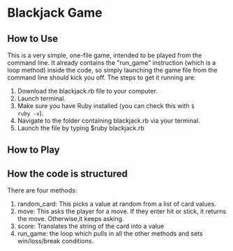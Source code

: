 <h1> Blackjack Game </h1>

<h2> How to Use </h2>
This is a very simple, one-file game, intended to be played from the command line. It already contains the "run_game" instruction (which is a loop method) inside the code, so simply launching the game file from the command line should kick you off. The steps to get it running are:
  
  1. Download the blackjack.rb file to your computer.
  2. Launch terminal.
  3. Make sure you have Ruby installed (you can check this with <code>$ ruby -v</code>).
  4. Navigate to the folder containing blackjack.rb via your terminal.
  5. Launch the file by typing $ruby blackjack.rb


<h2> How to Play </h2>



<h2> How the code is structured </h2>

There are four methods:
1. random_card: This picks a value at random from a list of card values.
2. move: This asks the player for a move.  If they enter hit or stick, it returns the move. Otherwise,it keeps asking.
3. score: Translates the string of the card into a value
4. run_game: the loop which pulls in all the other methods and sets win/loss/break conditions.
